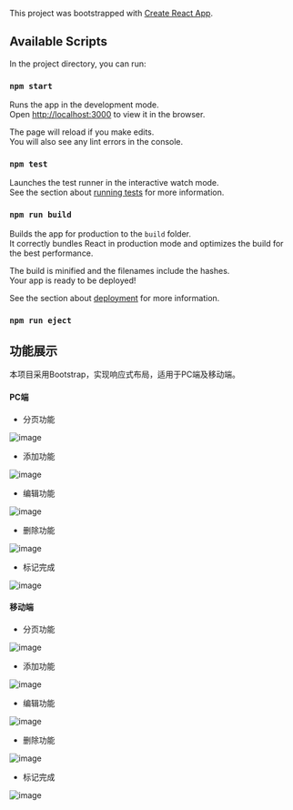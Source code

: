This project was bootstrapped with [Create React App](https://github.com/facebook/create-react-app).

## Available Scripts

In the project directory, you can run:

### `npm start`

Runs the app in the development mode.<br />
Open [http://localhost:3000](http://localhost:3000) to view it in the browser.

The page will reload if you make edits.<br />
You will also see any lint errors in the console.

### `npm test`

Launches the test runner in the interactive watch mode.<br />
See the section about [running tests](https://facebook.github.io/create-react-app/docs/running-tests) for more information.

### `npm run build`

Builds the app for production to the `build` folder.<br />
It correctly bundles React in production mode and optimizes the build for the best performance.

The build is minified and the filenames include the hashes.<br />
Your app is ready to be deployed!

See the section about [deployment](https://facebook.github.io/create-react-app/docs/deployment) for more information.

### `npm run eject`

## 功能展示

本项目采用Bootstrap，实现响应式布局，适用于PC端及移动端。

#### PC端

- 分页功能

![image](https://github.com/boisduval/repo/blob/master/asset/%E5%88%86%E9%A1%B5PC.gif)

- 添加功能

![image](https://github.com/boisduval/repo/blob/master/asset/%E6%B7%BB%E5%8A%A0PC.gif)

- 编辑功能

![image](https://github.com/boisduval/repo/blob/master/asset/%E7%BC%96%E8%BE%91PC.gif)

- 删除功能

![image](https://github.com/boisduval/repo/blob/master/asset/%E5%88%A0%E9%99%A4PC.gif)

- 标记完成

![image](https://github.com/boisduval/repo/blob/master/asset/%E6%A0%87%E8%AE%B0%E5%AE%8C%E6%88%90PC.gif)

#### 移动端

- 分页功能

![image](https://github.com/boisduval/repo/blob/master/asset/%E5%88%86%E9%A1%B5Mobile.gif)

- 添加功能

![image](https://github.com/boisduval/repo/blob/master/asset/%E6%B7%BB%E5%8A%A0Mobile.gif)

- 编辑功能

![image](https://github.com/boisduval/repo/blob/master/asset/%E7%BC%96%E8%BE%91Mobile.gif)

- 删除功能

![image](https://github.com/boisduval/repo/blob/master/asset/%E5%88%A0%E9%99%A4Mobile.gif)

- 标记完成

![image](https://github.com/boisduval/repo/blob/master/asset/%E6%A0%87%E8%AE%B0%E5%AE%8C%E6%88%90Mobile.gif)

